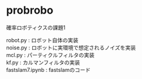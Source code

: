 # probrobo
確率ロボティクスの課題1

robot.py : ロボット自体の実装<br>
noise.py : ロボットに実環境で想定されるノイズを実装<br>
mcl.py : パーティクルフィルタの実装<br>
kf.py : カルマンフィルタの実装<br>
fastslam7.ipynb : fastslamのコード<rb>
